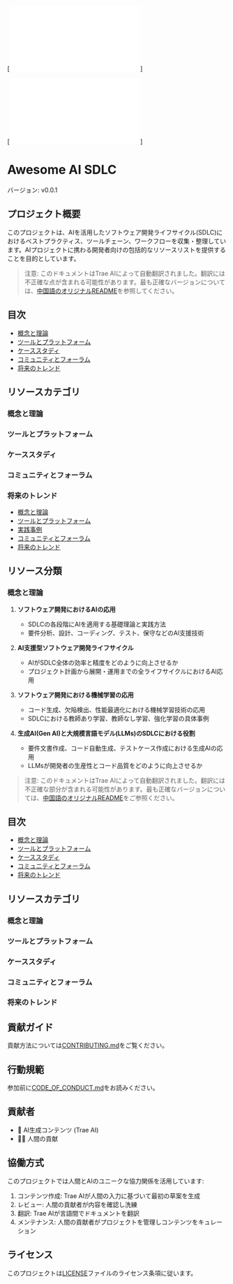 [![徽章信息](../badges.md)]

[![语言选择](../links.md)]


# Awesome AI SDLC
バージョン: v0.0.1

## プロジェクト概要

このプロジェクトは、AIを活用したソフトウェア開発ライフサイクル(SDLC)におけるベストプラクティス、ツールチェーン、ワークフローを収集・整理しています。AIプロジェクトに携わる開発者向けの包括的なリソースリストを提供することを目的としています。

> 注意: このドキュメントはTrae AIによって自動翻訳されました。翻訳には不正確な点が含まれる可能性があります。最も正確なバージョンについては、[中国語のオリジナルREADME](../../README.md)を参照してください。

## 目次

- [概念と理論](#概念と理論)
- [ツールとプラットフォーム](#ツールとプラットフォーム)
- [ケーススタディ](#ケーススタディ)
- [コミュニティとフォーラム](#コミュニティとフォーラム)
- [将来のトレンド](#将来のトレンド)

## リソースカテゴリ

### 概念と理論

### ツールとプラットフォーム

### ケーススタディ

### コミュニティとフォーラム

### 将来のトレンド

- [概念と理論](#概念と理論)
- [ツールとプラットフォーム](#ツールとプラットフォーム)
- [実践事例](#実践事例)
- [コミュニティとフォーラム](#コミュニティとフォーラム)
- [将来のトレンド](#将来のトレンド)

## リソース分類

### 概念と理論

1. **ソフトウェア開発におけるAIの応用**
   - SDLCの各段階にAIを適用する基礎理論と実践方法
   - 要件分析、設計、コーディング、テスト、保守などのAI支援技術

2. **AI支援型ソフトウェア開発ライフサイクル**
   - AIがSDLC全体の効率と精度をどのように向上させるか
   - プロジェクト計画から展開・運用までの全ライフサイクルにおけるAI応用

3. **ソフトウェア開発における機械学習の応用**
   - コード生成、欠陥検出、性能最適化における機械学習技術の応用
   - SDLCにおける教師あり学習、教師なし学習、強化学習の具体事例

4. **生成AI(Gen AI)と大規模言語モデル(LLMs)のSDLCにおける役割**
   - 要件文書作成、コード自動生成、テストケース作成における生成AIの応用
   - LLMsが開発者の生産性とコード品質をどのように向上させるか

> 注意: このドキュメントはTrae AIによって自動翻訳されました。翻訳には不正確な部分が含まれる可能性があります。最も正確なバージョンについては、[中国語のオリジナルREADME](../../README.md)をご参照ください。

## 目次

- [概念と理論](#概念と理論)
- [ツールとプラットフォーム](#ツールとプラットフォーム)
- [ケーススタディ](#ケーススタディ)
- [コミュニティとフォーラム](#コミュニティとフォーラム)
- [将来のトレンド](#将来のトレンド)

## リソースカテゴリ

### 概念と理論

### ツールとプラットフォーム

### ケーススタディ

### コミュニティとフォーラム

### 将来のトレンド

## 貢献ガイド

貢献方法については[CONTRIBUTING.md](CONTRIBUTING.md)をご覧ください。

## 行動規範

参加前に[CODE_OF_CONDUCT.md](CODE_OF_CONDUCT.md)をお読みください。

## 貢献者

- 🤖 AI生成コンテンツ (Trae AI)
- 🧑‍💻 人間の貢献

## 協働方式

このプロジェクトでは人間とAIのユニークな協力関係を活用しています:
1. コンテンツ作成: Trae AIが人間の入力に基づいて最初の草案を生成
2. レビュー: 人間の貢献者が内容を確認し洗練
3. 翻訳: Trae AIが言語間でドキュメントを翻訳
4. メンテナンス: 人間の貢献者がプロジェクトを管理しコンテンツをキュレーション

## ライセンス

このプロジェクトは[LICENSE](LICENSE)ファイルのライセンス条項に従います。